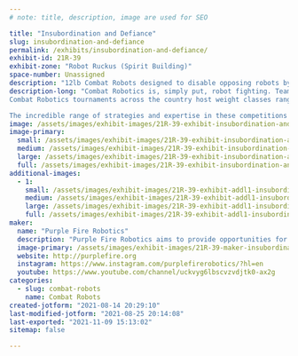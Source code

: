```yaml
---
# note: title, description, image are used for SEO

title: "Insubordination and Defiance"
slug: insubordination-and-defiance
permalink: /exhibits/insubordination-and-defiance/
exhibit-id: 21R-39
exhibit-zone: "Robot Ruckus (Spirit Building)"
space-number: Unassigned
description: "12lb Combat Robots designed to disable opposing robots by imparting mechanical damage."
description-long: "Combat Robotics is, simply put, robot fighting. Teams develop and compete robotic solutions to disable their opponent by imparting mechanical damage. However, robots must also have the durability to survive the damage from the opposing robot. Matches are generally one vs. one and last three minutes but may end sooner if one robot disables the other. If both robots are functional at the end of the match, a panel of judges will decide the winner.
Combat Robotics tournaments across the country host weight classes ranging from 150 grams to 250lbs. Most events usually have similar but not identical rulesets, as organizers implement changes to fit their particular arena and venue. Such events are generally open to all competitors regardless of their experience level, resulting in competitor experience ranging from middle school students to teams of professional, experienced engineers. For these reasons and more, competitions consistently provide a challenging, information-rich learning environment to all who attend. The National Robotics League (NRL) hosts standardized tournaments on a national and regional level for 15lb robots. Each event sponsored by the NRL follows standard guidelines and specifications and is open to only scholastic teams.

The incredible range of strategies and expertise in these competitions results in a constantly changing competition field where the top designs are adaptable and wildly different from season to season. These two bots are our entry from Florida Polytechnic University."
image: /assets/images/exhibit-images/21R-39-exhibit-insubordination-and-defiance-unknown1-large.png
image-primary: 
  small: /assets/images/exhibit-images/21R-39-exhibit-insubordination-and-defiance-unknown1-small.png
  medium: /assets/images/exhibit-images/21R-39-exhibit-insubordination-and-defiance-unknown1-medium.png
  large: /assets/images/exhibit-images/21R-39-exhibit-insubordination-and-defiance-unknown1-large.png
  full: /assets/images/exhibit-images/21R-39-exhibit-insubordination-and-defiance-unknown1-full.png
additional-images: 
  - 1:
    small: /assets/images/exhibit-images/21R-39-exhibit-addl1-insubordination-and-defiance-unknown2-small.png
    medium: /assets/images/exhibit-images/21R-39-exhibit-addl1-insubordination-and-defiance-unknown2-medium.png
    large: /assets/images/exhibit-images/21R-39-exhibit-addl1-insubordination-and-defiance-unknown2-large.png
    full: /assets/images/exhibit-images/21R-39-exhibit-addl1-insubordination-and-defiance-unknown2-full.png
maker: 
  name: "Purple Fire Robotics"
  description: "Purple Fire Robotics aims to provide opportunities for Florida Polytechnic University&#039;s students to excel, innovate, and learn robotics while providing an environment to thrive in mechanics, electronics, and computer science. There are 7 sections within the Purple Fire Robotics Club: Combat, VEX U, Research & Development, Outreach, Fundraising, Events, and 250 Pound."
  image-primary: /assets/images/exhibit-images/21R-39-maker-insubordination-and-defiance-pf-logo-white-01-medium.png
  website: http://purplefire.org
  instagram: https://www.instagram.com/purplefirerobotics/?hl=en
  youtube: https://www.youtube.com/channel/uckvyg6lbscvzvdjtk0-ax2g
categories: 
  - slug: combat-robots
    name: Combat Robots
created-jotform: "2021-08-14 20:29:10"
last-modified-jotform: "2021-08-25 20:14:08"
last-exported: "2021-11-09 15:13:02"
sitemap: false

---
```

